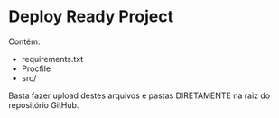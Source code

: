# Deploy Ready Project

Contém:
- requirements.txt
- Procfile
- src/

Basta fazer upload destes arquivos e pastas DIRETAMENTE na raiz do repositório GitHub.
